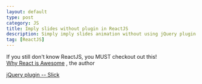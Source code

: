 ```yaml
---
layout: default
type: post
category: JS
title: Imply slides without plugin in ReactJS
description: Simply imply slides animation without using jQuery plugin in ReactJS
tag: [ReactJS]
---
```

If you still don't know ReactJS, you MUST checkout out this!  
[Why React is Awesome](http://jlongster.com/Removing-User-Interface-Complexity,-or-Why-React-is-Awesome) , the author 

[jQuery plugin -- Slick](http://kenwheeler.github.io/slick/)